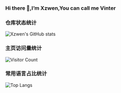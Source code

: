 ### Hi there 👋,I’m Xzwen,You can call me Vinter

<!--
**Xzwen/Xzwen** is a ✨ _special_ ✨ repository because its `README.md` (this file) appears on your GitHub profile.

Here are some ideas to get you started:

- 🔭 I’m currently working on ...
- 🌱 I’m currently learning ...
- 👯 I’m looking to collaborate on ...
- 🤔 I’m looking for help with ...
- 💬 Ask me about ...
- 📫 How to reach me: ...
- 😄 Pronouns: ...
- ⚡ Fun fact: ...
-->
### 仓库状态统计
![Xzwen's GitHub stats](https://github-readme-stats.vercel.app/api?username=Xzwen&show_icons=true&theme=tokyonight)
### 主页访问量统计
![Visitor Count](https://profile-counter.glitch.me/Xzwen/count.svg)
### 常用语言占比统计
![Top Langs](https://github-readme-stats.vercel.app/api/top-langs/?username=Xzwen&layout=compact&theme=tokyonight)
